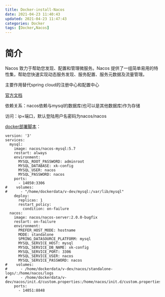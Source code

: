 ```yaml
---
title: Docker-install-Nacos
date: 2021-04-23 11:40:43
updated: 2021-04-23 11:47:43
categories: Docker
tags: [Docker,Nacos]
---
```


# 简介

Nacos 致力于帮助您发现、配置和管理微服务。Nacos 提供了一组简单易用的特性集，帮助您快速实现动态服务发现、服务配置、服务元数据及流量管理。

主要作用替代spring cloud的注册中心和配置中心

[官方文档](https://nacos.io/zh-cn/docs/what-is-nacos.html)

依赖关系：nacos依赖与mysql的数据库(也可以是其他数据库)作为存储

访问：ip+端口，默认登陆用户名密码为nacos/nacos

[docker部署脚本](https://github.com/nacos-group/nacos-docker)：

```properties
version: '3'
services:
  mysql:
    image: nacos/nacos-mysql:5.7
    restart: always
    environment:
      MYSQL_ROOT_PASSWORD: adminroot
      MYSQL_DATABASE: xk-config
      MYSQL_USER: nacos
      MYSQL_PASSWORD: nacos
    ports:
      - 14050:3306
#    volumes:
#      - "/home/dockerdata/v-dev/mysql:/var/lib/mysql"      
    deploy:
      replicas: 1
      restart_policy:
        condition: on-failure
  nacos:
    image: nacos/nacos-server:2.0.0-bugfix
    restart: on-failure
    environment:
      PREFER_HOST_MODE: hostname
      MODE: standalone
      SPRING_DATASOURCE_PLATFORM: mysql
      MYSQL_SERVICE_HOST: mysql
      MYSQL_SERVICE_DB_NAME: xk-config
      MYSQL_SERVICE_PORT: 3306
      MYSQL_SERVICE_USER: nacos
      MYSQL_SERVICE_PASSWORD: nacos
#    volumes:
#      - /home/dockerdata/v-dev/nacos/standalone-logs/:/home/nacos/logs
#      - /home/dockerdata/v-dev/nacos/init.d/custom.properties:/home/nacos/init.d/custom.properties
    ports:
      - 14051:8848
```



